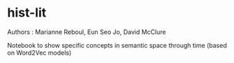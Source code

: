 # hist-lit

Authors : Marianne Reboul, Eun Seo Jo, David McClure

Notebook to show specific concepts in semantic space through time (based on Word2Vec models)
